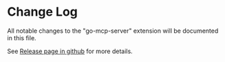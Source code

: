 # Change Log

All notable changes to the "go-mcp-server" extension will be documented in this file.

See [Release page in github](https://github.com/xieyuschen/go-mcp-server/releases) for more details.
